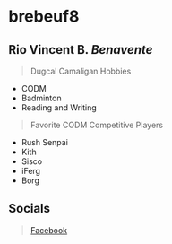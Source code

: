 # brebeuf8
## Rio Vincent B. *Benavente*

> Dugcal Camaligan
> Hobbies
- CODM
- Badminton
- Reading and Writing

> Favorite CODM Competitive Players
- Rush Senpai
- Kith
- Sisco
- iFerg
- Borg

## Socials
> [Facebook](https://www.facebook.com)

##
